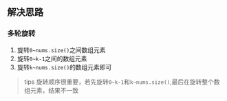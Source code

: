 ## 解决思路

### 多轮旋转
1. 旋转`0~nums.size()`之间数组元素
2. 旋转`0~k-1`之间的数组元素
3. 旋转`k~nums.size()`的数组元素即可

>tips
旋转顺序很重要，若先旋转`0~k-1`和`k~nums.size()`,最后在旋转整个数组元素，结果不一致
